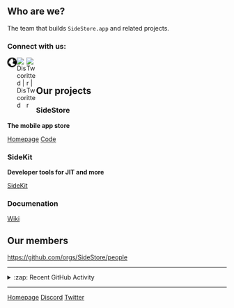 <!-- 
Docs: How to use GitHub README and actions to auto-generate embedded content.
https://github.com/anuraghazra/github-readme-stats
https://www.youtube.com/watch?v=n6d4KHSKqGk
https://github.com/rahuldkjain/github-profile-readme-generator
 -->

## Who are we?

The team that builds `SideStore.app` and related projects.

### Connect with us:

<!--
[![Website](https://img.shields.io/website?label=sidestore.io&style=for-the-badge&url=https://sidestore.io)](https://sidestore.io)
[![Twitter Follow](https://img.shields.io/twitter/follow/sidestore_io?color=1DA1F2&logo=twitter&style=for-the-badge)](https://twitter.com/intent/follow?original_referer=https%3A%2F%2Fgithub.com%2Fsidestore&screen_name=sidestore)
[![GitHub Followers](https://img.shields.io/github/followers/sidestore?style=for-the-badge)]()
[![GitHub Sponsors](https://img.shields.io/github/sponsors/sidestore?style=for-the-badge
)]() 
-->

[<img align="left" alt="sidestore.io" width="22px" src="https://raw.githubusercontent.com/iconic/open-iconic/master/svg/globe.svg" />][website]
[<img align="left" alt="Discord | Discord" width="22px" src="https://cdn.jsdelivr.net/npm/simple-icons@v3/icons/discord.svg" />][discord]
[<img align="left" alt="Twitter | Twitter" width="22px" src="https://cdn.jsdelivr.net/npm/simple-icons@v3/icons/twitter.svg" />][twitter]

<br />
<br />

## Our projects

### SideStore

__The mobile app store__

[Homepage][website]
[Code][git.sidestore]

### SideKit

__Developer tools for JIT and more__

[SideKit][git.sidekit]

### Documenation

[Wiki][wiki]

## Our members

https://github.com/orgs/SideStore/people

---

<details>
  <summary>:zap: Recent GitHub Activity</summary>

<!--START_SECTION:activity-->
1. 🗣 Commented on [#6](https://github.com/SideStore/SideStore-Docs/issues/6) in [SideStore/SideStore-Docs](https://github.com/SideStore/SideStore-Docs)
2. 💪 Opened PR [#6](https://github.com/SideStore/SideStore-Docs/pull/6) in [SideStore/SideStore-Docs](https://github.com/SideStore/SideStore-Docs)
3. 🗣 Commented on [#19](https://github.com/SideStore/sidestore.github.io/issues/19) in [SideStore/sidestore.github.io](https://github.com/SideStore/sidestore.github.io)
4. ❌ Closed PR [#19](https://github.com/SideStore/sidestore.github.io/pull/19) in [SideStore/sidestore.github.io](https://github.com/SideStore/sidestore.github.io)
5. 🗣 Commented on [#19](https://github.com/SideStore/sidestore.github.io/issues/19) in [SideStore/sidestore.github.io](https://github.com/SideStore/sidestore.github.io)
6. 🗣 Commented on [#19](https://github.com/SideStore/sidestore.github.io/issues/19) in [SideStore/sidestore.github.io](https://github.com/SideStore/sidestore.github.io)
7. 🗣 Commented on [#19](https://github.com/SideStore/sidestore.github.io/issues/19) in [SideStore/sidestore.github.io](https://github.com/SideStore/sidestore.github.io)
8. 💪 Opened PR [#19](https://github.com/SideStore/sidestore.github.io/pull/19) in [SideStore/sidestore.github.io](https://github.com/SideStore/sidestore.github.io)
9. 🎉 Merged PR [#18](https://github.com/SideStore/sidestore.github.io/pull/18) in [SideStore/sidestore.github.io](https://github.com/SideStore/sidestore.github.io)
10. 🗣 Commented on [#247](https://github.com/SideStore/SideStore/issues/247) in [SideStore/SideStore](https://github.com/SideStore/SideStore)
11. 🎉 Merged PR [#3](https://github.com/SideStore/SideStore-Docs/pull/3) in [SideStore/SideStore-Docs](https://github.com/SideStore/SideStore-Docs)
12. 🎉 Merged PR [#266](https://github.com/SideStore/SideStore/pull/266) in [SideStore/SideStore](https://github.com/SideStore/SideStore)
13. 🗣 Commented on [#265](https://github.com/SideStore/SideStore/issues/265) in [SideStore/SideStore](https://github.com/SideStore/SideStore)
14. 🗣 Commented on [#3](https://github.com/SideStore/SideStore-Docs/issues/3) in [SideStore/SideStore-Docs](https://github.com/SideStore/SideStore-Docs)
15. 🗣 Commented on [#265](https://github.com/SideStore/SideStore/issues/265) in [SideStore/SideStore](https://github.com/SideStore/SideStore)
16. 💪 Opened PR [#5](https://github.com/SideStore/SideStore-Docs/pull/5) in [SideStore/SideStore-Docs](https://github.com/SideStore/SideStore-Docs)
17. 🗣 Commented on [#111](https://github.com/SideStore/SideStore/issues/111) in [SideStore/SideStore](https://github.com/SideStore/SideStore)
18. 🗣 Commented on [#247](https://github.com/SideStore/SideStore/issues/247) in [SideStore/SideStore](https://github.com/SideStore/SideStore)
19. 🗣 Commented on [#266](https://github.com/SideStore/SideStore/issues/266) in [SideStore/SideStore](https://github.com/SideStore/SideStore)
20. 🗣 Commented on [#111](https://github.com/SideStore/SideStore/issues/111) in [SideStore/SideStore](https://github.com/SideStore/SideStore)
<!--END_SECTION:activity-->

</details>

---

[Homepage][patreon] [Discord][discord] [Twitter][twitter]

<!--
- [Patreon][patreon]
- [OpenCollective][opencollective]
- [YouTube][youtube]
-->

[website]: https://sidestore.io
[wiki]: https://wiki.sidestore.io
[twitter]: https://twitter.com/sidestore_io
[discord]: https://discord.gg/CacsuuzsBq
[youtube]: https://youtube.com/TODO
[patreon]: https://www.patreon.com/SideStore
[opencollective]: https://opencollective.com/TODO
[git.sidestore]: https://github.com/SideStore/SideStore/
[git.sidekit]: https://github.com/SideStore/SideKit

